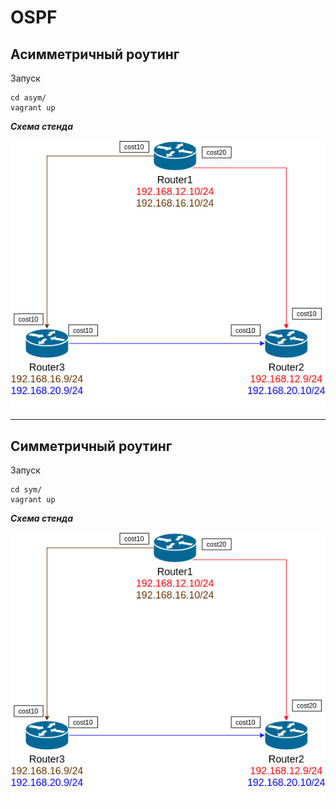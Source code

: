# **OSPF**

## **Асимметричный роутинг**

Запуск
```
cd asym/
vagrant up
```

***Схема стенда***

![Схема стенда](asym.png)


---

## **Cимметричный роутинг**

Запуск
```
cd sym/
vagrant up
```

***Схема стенда***

![Схема стенда](sym.png)
